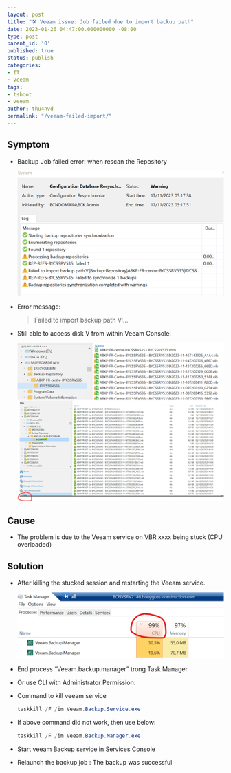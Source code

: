 ```yaml
---
layout: post
title: "🛠 Veeam issue: Job failed due to import backup path"
date: 2023-01-26 04:47:00.000000000 -08:00
type: post
parent_id: '0'
published: true
status: publish
categories:
- IT
- Veeam
tags:
- tshoot
- veeam
author: thu4nvd
permalink: "/veeam-failed-import/"
---
```


## Symptom
* Backup Job failed error:  when rescan the Repository
  
  ![Alt text](../assets/2024/01/v-imp1.png)


* Error message: 
  
  > Failed to import backup path V:...

* Still able to access disk V from within Veeam Console:  

  ![Alt text](../assets/2024/01/v-imp2.png)
  ![Alt text](../assets/2024/01/v-imp3.png)

## Cause

* The problem is due to the Veeam service on VBR xxxx being stuck (CPU overloaded)

## Solution
* After killing the stucked session and restarting the Veeam service.   
  
  ![Alt text](../assets/2024/01/v-imp4.png)

* End process “Veeam.backup.manager” trong Task Manager

* Or use CLI with Administrator Permission:
* Command to kill veeam service  
  
  ```powershell
  taskkill /F /im Veeam.Backup.Service.exe
  ```

* If above command did not work, then use below:  
  
  ```powershell
  taskkill /F /im Veeam.Backup.Manager.exe
  ```
* Start veeam Backup service in Services Console
* Relaunch the backup job : The backup was successful  